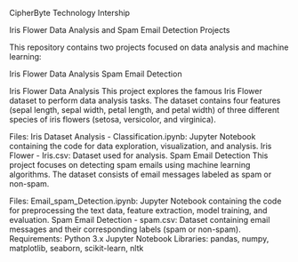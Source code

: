 CipherByte Technology Intership 

Iris Flower Data Analysis and Spam Email Detection Projects

This repository contains two projects focused on data analysis and machine learning:

Iris Flower Data Analysis
Spam Email Detection

Iris Flower Data Analysis
This project explores the famous Iris Flower dataset to perform data analysis tasks. The dataset contains four features (sepal length, sepal width, petal length, and petal width) of three different species of iris flowers (setosa, versicolor, and virginica).

Files:
Iris Dataset Analysis - Classification.ipynb: Jupyter Notebook containing the code for data exploration, visualization, and analysis.
Iris Flower - Iris.csv: Dataset used for analysis.
Spam Email Detection
This project focuses on detecting spam emails using machine learning algorithms. The dataset consists of email messages labeled as spam or non-spam.

Files:
Email_spam_Detection.ipynb: Jupyter Notebook containing the code for preprocessing the text data, feature extraction, model training, and evaluation.
Spam Email Detection - spam.csv: Dataset containing email messages and their corresponding labels (spam or non-spam).
Requirements:
Python 3.x
Jupyter Notebook
Libraries: pandas, numpy, matplotlib, seaborn, scikit-learn, nltk
